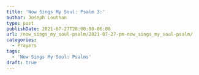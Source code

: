 ```yaml
---
title: 'Now Sings My Soul: Psalm 3:'
author: Joseph Louthan
type: post
publishDate: 2021-07-27T20:00:00-06:00
url: /now_sings_my_soul-psalm/2021-07-27-pm-now_sings_my_soul-psalm/
categories:
  - Prayers
tags:
  - 'Now Sings My Soul: Psalms'
draft: true
---
```

<pre>
<div style="font-variant: small-caps;">

</div>

</pre>

